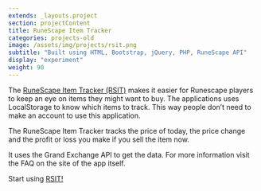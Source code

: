 ```yaml
---
extends: _layouts.project
section: projectContent
title: RuneScape Item Tracker
categories: projects-old
image: /assets/img/projects/rsit.png
subtitle: "Built using HTML, Bootstrap, jQuery, PHP, RuneScape API"
display: "experiment"
weight: 90
---
```


The [RuneScape Item Tracker (RSIT)](https://projects.thomasdeluca.nl/rsit) makes it easier for Runescape players to keep an eye on items they might want to buy. The applications uses LocalStorage to know which items to track. This way people don’t need to make an account to use this application.

The RuneScape Item Tracker tracks the price of today, the price change and the profit or loss you make if you sell the item now.

It uses the Grand Exchange API to get the data. For more information visit the FAQ on the site of the app itself.

Start using [RSIT!](https://projects.thomasdeluca.nl/rsit)